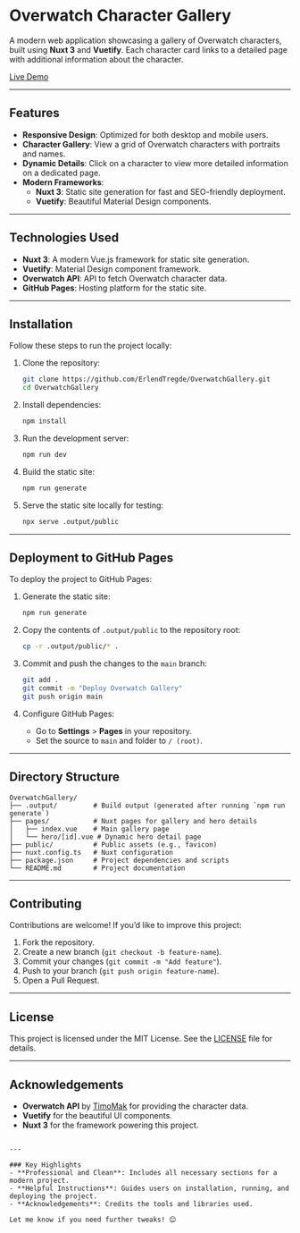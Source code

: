 
# Overwatch Character Gallery

A modern web application showcasing a gallery of Overwatch characters, built using **Nuxt 3** and **Vuetify**. Each character card links to a detailed page with additional information about the character.

[Live Demo](https://ErlendTregde.github.io/OverwatchGallery/)

---

## Features

- **Responsive Design**: Optimized for both desktop and mobile users.
- **Character Gallery**: View a grid of Overwatch characters with portraits and names.
- **Dynamic Details**: Click on a character to view more detailed information on a dedicated page.
- **Modern Frameworks**:
  - **Nuxt 3**: Static site generation for fast and SEO-friendly deployment.
  - **Vuetify**: Beautiful Material Design components.

---

## Technologies Used

- **Nuxt 3**: A modern Vue.js framework for static site generation.
- **Vuetify**: Material Design component framework.
- **Overwatch API**: API to fetch Overwatch character data.
- **GitHub Pages**: Hosting platform for the static site.

---

## Installation

Follow these steps to run the project locally:

1. Clone the repository:
   ```bash
   git clone https://github.com/ErlendTregde/OverwatchGallery.git
   cd OverwatchGallery
   ```

2. Install dependencies:
   ```bash
   npm install
   ```

3. Run the development server:
   ```bash
   npm run dev
   ```

4. Build the static site:
   ```bash
   npm run generate
   ```

5. Serve the static site locally for testing:
   ```bash
   npx serve .output/public
   ```

---

## Deployment to GitHub Pages

To deploy the project to GitHub Pages:

1. Generate the static site:
   ```bash
   npm run generate
   ```

2. Copy the contents of `.output/public` to the repository root:
   ```bash
   cp -r .output/public/* .
   ```

3. Commit and push the changes to the `main` branch:
   ```bash
   git add .
   git commit -m "Deploy Overwatch Gallery"
   git push origin main
   ```

4. Configure GitHub Pages:
   - Go to **Settings** > **Pages** in your repository.
   - Set the source to `main` and folder to `/ (root)`.

---

## Directory Structure

```plaintext
OverwatchGallery/
├── .output/         # Build output (generated after running `npm run generate`)
├── pages/           # Nuxt pages for gallery and hero details
│   ├── index.vue    # Main gallery page
│   └── hero/[id].vue # Dynamic hero detail page
├── public/          # Public assets (e.g., favicon)
├── nuxt.config.ts   # Nuxt configuration
├── package.json     # Project dependencies and scripts
└── README.md        # Project documentation
```

---

## Contributing

Contributions are welcome! If you’d like to improve this project:
1. Fork the repository.
2. Create a new branch (`git checkout -b feature-name`).
3. Commit your changes (`git commit -m "Add feature"`).
4. Push to your branch (`git push origin feature-name`).
5. Open a Pull Request.

---

## License

This project is licensed under the MIT License. See the [LICENSE](LICENSE) file for details.

---

## Acknowledgements

- **Overwatch API** by [TimoMak](https://timomak.github.io/Overwatch-API/) for providing the character data.
- **Vuetify** for the beautiful UI components.
- **Nuxt 3** for the framework powering this project.
```

---

### Key Highlights
- **Professional and Clean**: Includes all necessary sections for a modern project.
- **Helpful Instructions**: Guides users on installation, running, and deploying the project.
- **Acknowledgements**: Credits the tools and libraries used.

Let me know if you need further tweaks! 😊
